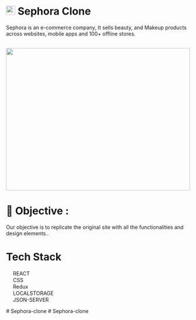 # <img src="https://res.cloudinary.com/crunchbase-production/image/upload/c_lpad,h_170,w_170,f_auto,b_white,q_auto:eco,dpr_1/v1438842049/auk7ayohemudyedrknde.png" width="25px"/> Sephora Clone

<p>Sephora is an e-commerce company, It sells beauty, and Makeup products across websites, mobile apps and 100+ offline stores.</p>

<br>

<div align="center">
  <img  src="https://invitationdigital-res-1.cloudinary.com/image/upload/q_auto,f_auto,fl_strip_profile/Frank_banner" height="390px" width="100%"/>
  </div>
  
 # 🌟 Objective : <br>
 
 <p>Our objective is to replicate the original site with all the functionalities and design elements..</p>
 
 
 # Tech Stack
  <div><img src="https://cdn-icons-png.flaticon.com/512/1048/1048877.png" width="15px"/> REACT</div>
  <div><img src="https://cdn-icons-png.flaticon.com/512/732/732190.png" width="15px"/> CSS</div>
  <div><img src="https://upload.wikimedia.org/wikipedia/commons/4/49/Redux.png" width="15px"/> Redux</div>
  <div><img src="https://cdn-icons-png.flaticon.com/512/718/718064.png" width="15px"/> LOCALSTORAGE</div>
  <div><img src="https://cdn-icons-png.flaticon.com/512/541/541488.png" width="15px"/> JSON-SERVER</div>

  
#   S e p h o r a - c l o n e 
 
 #   S e p h o r a - c l o n e 
 
 
